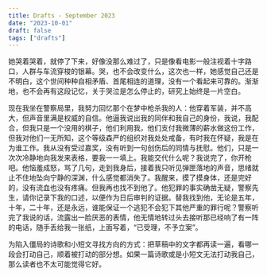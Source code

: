 ```yaml
---
title: Drafts - September 2023
date: "2023-10-01"
draft: false
tags: ["drafts"]
---
```


她哭着哭着，就停了下来，好像没那么难过了，只是像看电影一般注视着十字路口，人群与车流穿梭的银幕。哭，也不会改变什么，这次也一样，她感觉自己还是不明白，这个世间种种自相矛盾、首尾相连的道理，没有一个看起来可靠的。渐渐地，也不会再有这段记忆，关于哭泣是怎么停止的，研究上始终是一片空白。

现在我坐在警察局里，我努力回忆那个在梦中枪杀我的人：他穿着军装，并不高大，但声音里满是权威的自信。他逼我说出我的同伴和我自己的身份，我说，我配合，但我只是一个没用的棋子，他们利用我，他们支付我微薄的薪水做这份工作，但我对他们一无所知，这个等级森严的组织对我处处戒备，有时我在怀疑，我是在为谁工作。我从没有受过嘉奖，没有听到一句创伤后的同情与抚慰。他们，只是一次次冷静地向我发来表格，要我一一填上。我能交代什么呢？我说完了，你开枪吧。他恼羞成怒，骂了几句，走到我身后，接着我只听见弹匣落地的声音，思绪就止不住地坠向宁静的深渊，什么感觉都消失了。我醒来，摸了摸身体，还是完好的，没有流血也没有疼痛。但我再也找不到他了。他犯罪的事实确凿无疑，警察先生，请你记录下我的口述，以便作为日后审判的证据。替我找到他，无论是五年，十年，二十年，还是永远，谁能保证一个逃犯不会犯下其他严重的罪行呢？警察听完了我说的话，流露出一脸厌恶的表情，他无情地转过头去接听那已经响了有一阵的电话，随手丢给我一张纸，上面写着，“已受理，不予立案”。

为陷入僵局的诗歌和小短文寻找方向的方式：把草稿中的文字都再读一遍，看哪一段会打动自己，顺着被打动的部分想。如果一篇诗歌或是小短文无法打动我自己，那么读者也不太可能觉得它好。